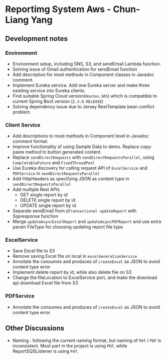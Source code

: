 # Reportimg System Aws - Chun-Liang Yang

## Development notes

### Environment
- Environment setup, including SNS, S3, and sendEmail Lambda function.
- Solving issue of Gmail authentication for sendEmail function
- Add description for most methods in Component classes in Javadoc comment.
- Implement Eureka service. Add one Eureka server and make three existing service into Eureka clients.
- Find suitable Spring Cloud version(`Hoxton.SR5`) which is compatible to current Spring Boot version (`2.3.0.RELEASE`)
- Solving dependency issue due to Jersey RestTemplate bean conflict problem.

### Client Service
- Add descriptions to most methods in Component level in Javadoc comment format.
- Improve functionality of using Sample Data to demo. Replace copy-paste method to button generated content.
- Replace `sendDirectRequests` with `sendDirectRequestsParallel`, using `CompletableFuture` and `FixedThreadPool`
- Use Eureka discovery for calling request API of `ExcelService` and `PDFService` in `sendDirectRequestsParallel`
- Add HttpHeaders as specifying JSON as content type in `sendDirectRequestsParallel`
- Add multiple Rest APIs
    - GET single report by id
    - DELETE single report by id
    - UPDATE single report by id
- Separate sendEmail from `@Transactional updateReport` with Sqsresponse function
- Merge `updateAsyncExcelReport` and `updateAsyncPDFReport` and use extra param FileType for choosing updating report file type

### ExcelService
- Save Excel file to S3
- Remove saving Excel file on local in `excelGenerationService`
- Annotate the consumes and produces of `createExcel` as JSON to avoid content type error
- Implement delete report by id, while also delete file on S3
- Change the fileLocation to ExcelService port, and make the download api download Excel file from S3

### PDFService
- Annotate the consumes and produces of `createExcel` as JSON to avoid content type error

## Other Discussions

- Naming : following the current naming format, but naming of `Pdf` / `PDF` is inconsistent. Most part in the project is using `PDF`, while ReportSQSListener is using `Pdf`.
